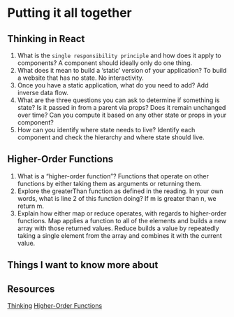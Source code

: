 # Putting it all together 

## Thinking in React

1. What is the `single responsibility principle` and how does it apply to components?
    A component should ideally only do one thing. 
2. What does it mean to build a ‘static’ version of your application?
    To build a website that has no state. No interactivity. 
3. Once you have a static application, what do you need to add?
    Add inverse data flow.
4. What are the three questions you can ask to determine if something is state?
  Is it passed in from a parent via props? Does it remain unchanged over time? Can you compute it based on any other state or props in your component?
5. How can you identify where state needs to live?
  Identify each component and check the hierarchy and where state should live. 
## Higher-Order Functions

1. What is a “higher-order function”?
  Functions that operate on other functions by either taking them as arguments or returning them. 
2. Explore the greaterThan function as defined in the reading. In your own words, what is line 2 of this function doing?
  If m is greater than n, we return m. 
3. Explain how either map or reduce operates, with regards to higher-order functions.
  Map applies a function to all of the elements and builds a new array with those returned values. Reduce builds a value by repeatedly taking a single element from the array and combines it with the current value.
  
## Things I want to know more about 

## Resources 
[Thinking](https://reactjs.org/docs/thinking-in-react.html)
[Higher-Order Functions](https://eloquentjavascript.net/05_higher_order.html#h_xxCc98lOBK)
